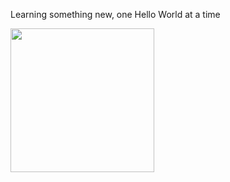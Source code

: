 Learning something new, one Hello World at a time

<img align='middle' src="https://pranavc.netlify.app/images/PC-Logo-Glitch.gif" width="230">

